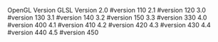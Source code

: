 OpenGL Version  GLSL Version
2.0             #version 110
2.1             #version 120
3.0             #version 130
3.1             #version 140
3.2             #version 150
3.3             #version 330
4.0             #version 400
4.1             #version 410
4.2             #version 420
4.3             #version 430
4.4             #version 440
4.5             #version 450
